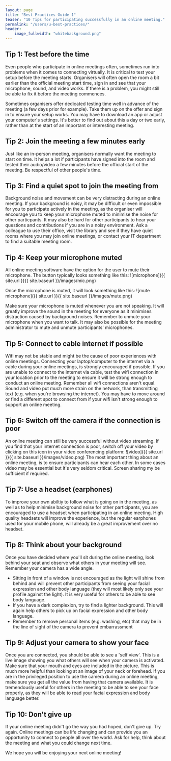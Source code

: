 ```yaml
---
layout: page
title: "Best Practices Guide 1"
teaser: "10 Tips for participating successfully in an online meeting."
permalink: "/users/u-best-practices/"
header:
    image_fullwidth: "whitebackground.png"
---
```

## Tip 1: Test before the time
Even people who participate in online meetings often, sometimes run into problems when it comes to connecting virtually.
It is critical to test your setup before the meeting starts. Organisers will often open the room a bit earlier than the
official meeting start time, sign in and see that your microphone, sound, and video works. If there is a problem, you might
still be able to fix it before the meeting commences.

Sometimes organisers offer dedicated testing time well in advance of the meeting (a few days prior for example). Take them up
on the offer and sign in to ensure your setup works. You may have to download an app or adjust your computer's settings. It's
better to find out about this a day or two early, rather than at the start of an important or interesting meeting.

## Tip 2: Join the meeting a few minutes early
Just like an in-person meeting, organisers normally want the meeting to start on time. It helps a lot if participants have 
signed into the room and tested their audio/video a few minutes before the official start of the meeting. Be respectful of 
other people's time.

## Tip 3: Find a quiet spot to join the meeting from
Background noise and movement can be very distracting during an online meeting. If your background is noisy, it may be 
difficult or even impossible for you to participate actively in the meeting, as the organiser will encourage you to 
keep your microphone muted to minimise the noise for other particpants. It may also be hard for other participants to hear
your questions and contributions if you are in a noisy environment. Ask a colleague to use their office, visit the library 
and see if they have quiet rooms where you may join online meetings, or contact your IT department to find a suitable meeting
room.

## Tip 4: Keep your microphone muted
All online meeting software have the option for the user to mute their microphone. The button typically looks something like 
this: 
![microphone]({{ site.url }}{{ site.baseurl }}/images/mic.png)

Once the microphone is muted, it will look something like this:
![mute microphone]({{ site.url }}{{ site.baseurl }}/images/mute.png)

Make sure your microphone is muted whenever you are not speaking. It will greatly improve the sound in the meeting for 
everyone as it minimises distraction caused by background noises. Remember to unmute your microphone when you want to talk.
It may also be possible for the meeting administrator to mute and unmute participants' microphones.

## Tip 5: Connect to cable internet if possible
Wifi may not be stable and might be the cause of poor experiences with online meetings. Connecting your
laptop/computer to the internet via a cable during your online  meetings, is strongly encouraged if possible. If you are
unable to connect to the internet via cable, test the wifi connection in your location prior to the meeting to ensure it
will be strong enough to conduct an online meeting. Remember all wifi connections aren't equal. Sound and video put much more
strain on the network, than transmitting text (e.g. when you're browsing the internet). You may have to move around
or find a different spot to connect from if your wifi isn't strong enough to support an online meeting.

## Tip 6: Switch off the camera if the connection is poor
An online meeting can still be very successful without video streaming. If you find that your internet connection is poor, 
switch off your video by clicking on this icon in your video conferencing platform:
![video]({{ site.url }}{{ site.baseurl }}/images/video.png)
The most important thing about an online meeting, is to ensure participants can hear each other. In some cases video may be
essential but it's very seldom critical. Screen sharing my be sufficient if required.

## Tip 7: Use a headset (earphones)
To improve your own abiltiy to follow what is going on in the meeting, as well as to help minimise background noise for other
participants, you are encouraged to use a headset when participating in an online meeting. High quality headsets will improve
the experience, but the regular earphones used for your mobile phone, will already be a great improvement over no headset.

## Tip 8: Think about your background
Once you have decided where you'll sit during the online meeting, look behind your seat and observe what others in your
meeting will see. Remember your camera has a wide angle. 

- Sitting in front of a window is not encouraged as the light will 
shine from behind and will prevent other participants from seeing your facial expression and other body language (they will 
most likely only see your profile against the light). It is very useful for others to be able to see body language.
- If you have a dark complexion, try to find a lighter background. This will again help others to pick up on facial 
expression and other body language.
- Remember to remove personal items (e.g. washing, etc) that may be in the line of sight of the camera to prevent embarrassment

## Tip 9: Adjust your camera to show your face
Once you are connected, you should be able to see a 'self view'. This is a live image showing you what others will see when 
your camera is activated. Make sure that your mouth and eyes are included in the picture. This is much more helpful than 
looking at an image of your neck or forehead. If you are in the privileged position to use the camera during an online
meeting, make sure you get all the value from having that camera available. It is tremendously useful for others in the 
meeting to be able to see your face properly, as they will be able to read your facial expression and body language better.

## Tip 10: Don't give up
If your online meeting didn't go the way you had hoped, don't give up. Try again. Online meetings can be life changing and 
can provide you an opportunity to connect to people all over the world. Ask for help, think about the meeting and what you
could change next time.

We hope you will be enjoying your next online meeting!

